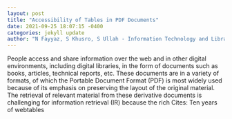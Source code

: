 ```yaml
--- 
layout: post 
title: "Accessibility of Tables in PDF Documents" 
date: 2021-09-25 18:07:15 -0400 
categories: jekyll update 
author: "N Fayyaz, S Khusro, S Ullah - Information Technology and Libraries, 2021" 
--- 
```

People access and share information over the web and in other digital environments, including digital libraries, in the form of documents such as books, articles, technical reports, etc. These documents are in a variety of formats, of which the Portable Document Format (PDF) is most widely used because of its emphasis on preserving the layout of the original material. The retrieval of relevant material from these derivative documents is challenging for information retrieval (IR) because the rich Cites: Ten years of webtables